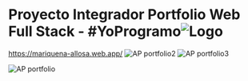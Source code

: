 # Proyecto Integrador Portfolio Web Full Stack - #YoProgramo![Logo](https://github.com/mariquenaallosa/portfolio-frontend/blob/master/src/assets/APLogo.png)
https://mariquena-allosa.web.app/
![AP portfolio2](https://user-images.githubusercontent.com/99567012/186332905-6ea92b04-e44d-4732-8502-b6c22390ddf2.jpg)
![AP portfolio3](https://user-images.githubusercontent.com/99567012/186333519-7bf1ac00-d3e3-435b-ad0e-fdf13907892b.jpg)

![AP portfolio](https://user-images.githubusercontent.com/99567012/186332908-dd53df74-4931-4dd4-9baf-75a1bd295424.jpg)
